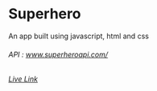 # Superhero

An app built using javascript, html and css

###### API : www.superheroapi.com/
###### [Live Link](https://benedict-arowo.github.io/Superhero/)
